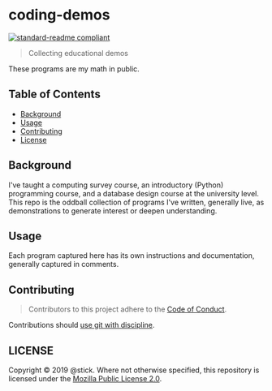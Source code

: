 # coding-demos

[![standard-readme compliant](https://img.shields.io/badge/readme%20style-standard-brightgreen.svg)](https://github.com/RichardLitt/standard-readme)

> Collecting educational demos

These programs are my math in public.

## Table of Contents

- [Background](#background)
- [Usage](#usage)
- [Contributing](#contributing)
- [License](#license)

## Background

I've taught a computing survey course, an introductory (Python) programming
course, and a database design course at the university level.
This repo is the oddball collection of programs I've written, generally live,
as demonstrations to generate interest or deepen understanding.

## Usage

Each program captured here has its own instructions and documentation,
generally captured in comments.

## Contributing

> Contributors to this project adhere to the [Code of Conduct](CONDUCT.md).

Contributions should [use git with
discipline](https://drewdevault.com/2019/02/25/Using-git-with-discipline.html).

## LICENSE

Copyright &copy; 2019 @stick.
Where not otherwise specified, this repository is licensed under the [Mozilla
Public License 2.0](LICENSE).

